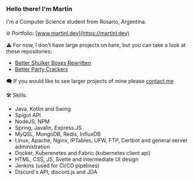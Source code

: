 ### Hello there! I'm Martín
I'm a Computer Science student from Rosario, Argentina.

🌐 Portfolio: [www.martinl.dev](https://martinl.dev)

⚠ For now, I don't have large projects on here, but you can take a look at these repositories:
- [Better Shulker Boxes Rewritten](https://github.com/lMartin3/BetterShulkerBoxesRewritten)
- [Better Party Crackers](https://github.com/lMartin3/BetterPartyCrackers)

🗨 If you would like to see larger projects of mine please [contact me](https://martinl.dev/#contact)

🛠 Skills:
- Java, Kotlin and Swing
- Spigot API
- NodeJS, NPM
- Spring, Javalin, Express.JS
- MyQSL, MongoDB, Redis, InfluxDB
- Linux, Apache, Nginx, IPTables, UFW, FTP, Certbot and general server administration
- Docker, Kuberenetes and Fabric (kubernetes client api)
- HTML, CSS, JS, Svelte and intermediate UI design
- Jenkins (used for CI/CD pipelines)
- Discord's API, discord.js and JDA
